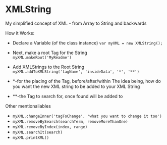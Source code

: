 # XMLString
My simplified concept of XML - from Array to String and backwards



How it Works:
  - Declare a Variable (of the class instance)
  `var myXML = new XMLString();`
  
  
  - Next, make a root Tag for the String  
  `myXML.makeRoot('MyReadme')`
  
  
  - Add XMLStrings to the Root String  
  `myXML.addToXMLString('tagName', 'insideData', '*', '**')`
    
  - \*-for the placing of the Tag, before/after/within
  The idea being, how do you want the new XML string to be added to your XML String
  
  
  - \*\*-the Tag to search for, once found will be added to
  
  
  
  
  
Other mentionaliables

  - `myXML.changeInner('tagToChange', 'what you want to change it too')`
  - `myXML.removeBySearch(searchTerm, removeMoreThanOne)`
  - `myXML.removeByIndex(index, range)`
  - `myXML.searchIt(search)`
  - `myXML.printXML()`
  
  
  
  

 
  
